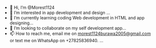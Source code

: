 - 👋 Hi, I’m @Morest1124
- 👀 I’m interested in app development and design ...
- 🌱 I’m currently learning coding Web development in HTML and app designing...
- 💞️ I’m looking to collaborate on my self development app...
- 📫 How to reach me, email me on morest1124burawa2005@gmail.com or text me on WhatsApp on +27825836940. ...

<!---
Morest1124/Morest1124 is a ✨ special ✨ repository because its `README.md` (this file) appears on your GitHub profile.
You can click the Preview link to take a look at your changes.
--->
